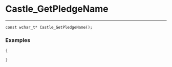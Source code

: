 # Castle_GetPledgeName
---
```
const wchar_t* Castle_GetPledgeName();
```

### Examples
```cpp - C++
{

}
```
